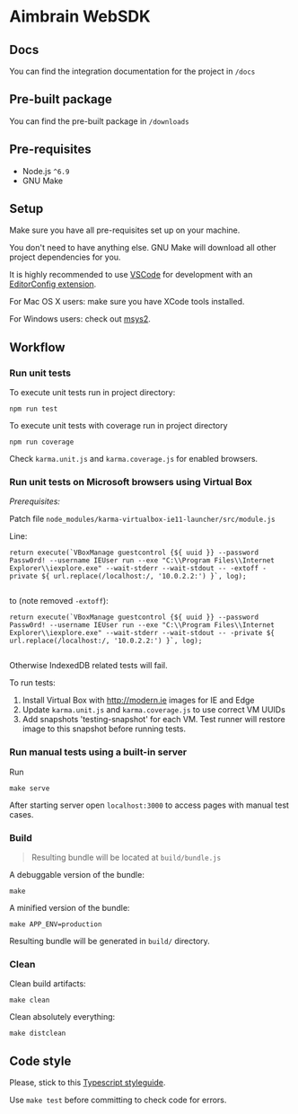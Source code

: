 # Aimbrain WebSDK

## Docs

You can find the integration documentation for the project in `/docs`

## Pre-built package

You can find the pre-built package in `/downloads`

## Pre-requisites

* Node.js `^6.9`
* GNU Make

## Setup

Make sure you have all pre-requisites set up on your machine.

You don't need to have anything else. GNU Make will download all other
project dependencies for you.

It is highly recommended to use [VSCode] for development with an
[EditorConfig extension].

For Mac OS X users: make sure you have XCode tools installed.

For Windows users: check out [msys2].

## Workflow

### Run unit tests

To execute unit tests run in project directory:

```
npm run test
```

To execute unit tests with coverage run in project directory

```
npm run coverage
```

Check `karma.unit.js` and `karma.coverage.js` for enabled browsers.

### Run unit tests on Microsoft browsers using Virtual Box

*Prerequisites:*

Patch file `node_modules/karma-virtualbox-ie11-launcher/src/module.js`

Line:
```
return execute(`VBoxManage guestcontrol {${ uuid }} --password Passw0rd! --username IEUser run --exe "C:\\Program Files\\Internet Explorer\\iexplore.exe" --wait-stderr --wait-stdout -- -extoff -private ${ url.replace(/localhost:/, '10.0.2.2:') }`, log);
        
```
to (note removed `-extoff`): 
```
return execute(`VBoxManage guestcontrol {${ uuid }} --password Passw0rd! --username IEUser run --exe "C:\\Program Files\\Internet Explorer\\iexplore.exe" --wait-stderr --wait-stdout -- -private ${ url.replace(/localhost:/, '10.0.2.2:') }`, log);
              
```            
Otherwise IndexedDB related tests will fail.

To run tests:
1) Install Virtual Box with http://modern.ie images for IE and Edge
2) Update `karma.unit.js` and `karma.coverage.js` to use correct VM UUIDs
3) Add snapshots 'testing-snapshot' for each VM. Test runner will restore image to this snapshot before running tests.

### Run manual tests using a built-in server

Run 

```
make serve
```

After starting server open `localhost:3000` to access pages with manual test cases.

### Build

> Resulting bundle will be located at `build/bundle.js`

A debuggable version of the bundle:

```
make
```

A minified version of the bundle:

```
make APP_ENV=production
```

Resulting bundle will be generated in `build/` directory.

### Clean

Clean build artifacts:

```
make clean
```

Clean absolutely everything:

```
make distclean
```

## Code style

Please, stick to this [Typescript styleguide].

Use `make test` before committing to check code for errors.

[vscode]: https://code.visualstudio.com/
[editorconfig extension]: https://marketplace.visualstudio.com/items?itemName=EditorConfig.EditorConfig
[msys2]: http://msys2.github.io/
[typescript styleguide]: https://github.com/Microsoft/TypeScript/wiki/Coding-guidelines
